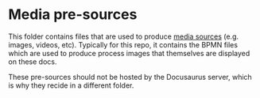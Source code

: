 # Media pre-sources

This folder contains files that are used to produce [media sources](../media-src/) (e.g. images, videos, etc). Typically for this repo, it contains the BPMN files which are used to produce process images that themselves are displayed on these docs.

These pre-sources should not be hosted by the Docusaurus server, which is why they recide in a different folder.
